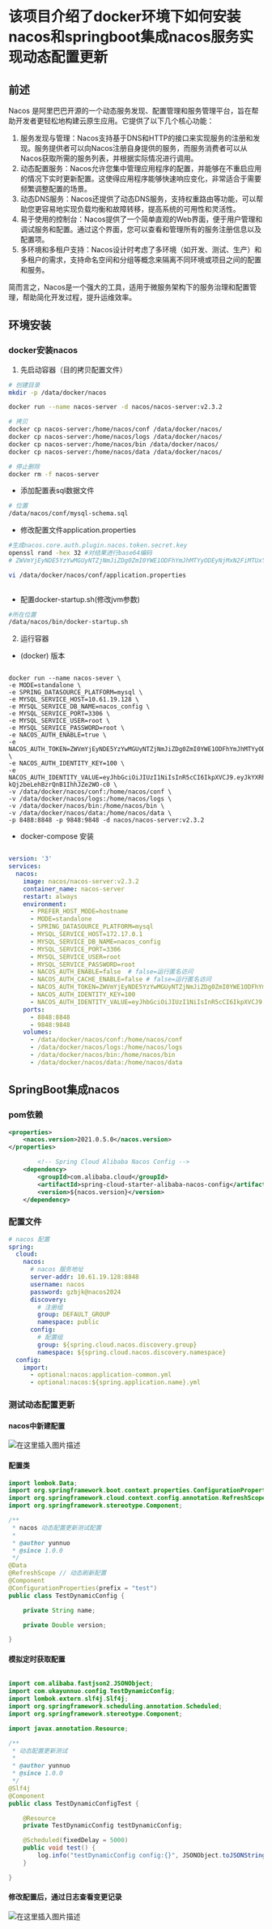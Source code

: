 # 该项目介绍了docker环境下如何安装nacos和springboot集成nacos服务实现动态配置更新

## 前述

Nacos 是阿里巴巴开源的一个动态服务发现、配置管理和服务管理平台，旨在帮助开发者更轻松地构建云原生应用。它提供了以下几个核心功能：
1. 服务发现与管理：Nacos支持基于DNS和HTTP的接口来实现服务的注册和发现。服务提供者可以向Nacos注册自身提供的服务，而服务消费者可以从Nacos获取所需的服务列表，并根据实际情况进行调用。
2. 动态配置服务：Nacos允许您集中管理应用程序的配置，并能够在不重启应用的情况下实时更新配置。这使得应用程序能够快速响应变化，非常适合于需要频繁调整配置的场景。
3. 动态DNS服务：Nacos还提供了动态DNS服务，支持权重路由等功能，可以帮助您更容易地实现负载均衡和故障转移，提高系统的可用性和灵活性。
4. 易于使用的控制台：Nacos提供了一个简单直观的Web界面，便于用户管理和调试服务和配置。通过这个界面，您可以查看和管理所有的服务注册信息以及配置项。
5. 多环境和多租户支持：Nacos设计时考虑了多环境（如开发、测试、生产）和多租户的需求，支持命名空间和分组等概念来隔离不同环境或项目之间的配置和服务。

简而言之，Nacos是一个强大的工具，适用于微服务架构下的服务治理和配置管理，帮助简化开发过程，提升运维效率。
## 环境安装

### docker安装nacos

1. 先启动容器（目的拷贝配置文件）

```bash
# 创建目录
mkdir -p /data/docker/nacos

docker run --name nacos-server -d nacos/nacos-server:v2.3.2

# 拷贝
docker cp nacos-server:/home/nacos/conf /data/docker/nacos/ 
docker cp nacos-server:/home/nacos/logs /data/docker/nacos/ 
docker cp nacos-server:/home/nacos/bin /data/docker/nacos/ 
docker cp nacos-server:/home/nacos/data /data/docker/nacos/

# 停止删除
docker rm -f nacos-server
```

- 添加配置表sql数据文件

```bash
# 位置
/data/nacos/conf/mysql-schema.sql
```

- 修改配置文件application.properties
```bash
#生成nacos.core.auth.plugin.nacos.token.secret.key
openssl rand -hex 32 #对结果进行base64编码
# ZWVmYjEyNDE5YzYwMGUyNTZjNmJiZDg0ZmI0YWE1ODFhYmJhMTYyODEyNjMxN2FiMTUxYWQ3OWQ3M2ViNzNlMg==

vi /data/docker/nacos/conf/application.properties
 
```

- 配置docker-startup.sh(修改jvm参数)
```bash
#所在位置
/data/nacos/bin/docker-startup.sh 
```

2. 运行容器

- (docker) 版本
```docker

docker run --name nacos-sever \
-e MODE=standalone \
-e SPRING_DATASOURCE_PLATFORM=mysql \
-e MYSQL_SERVICE_HOST=10.61.19.128 \
-e MYSQL_SERVICE_DB_NAME=nacos_config \
-e MYSQL_SERVICE_PORT=3306 \
-e MYSQL_SERVICE_USER=root \
-e MYSQL_SERVICE_PASSWORD=root \
-e NACOS_AUTH_ENABLE=true \
-e NACOS_AUTH_TOKEN=ZWVmYjEyNDE5YzYwMGUyNTZjNmJiZDg0ZmI0YWE1ODFhYmJhMTYyODEyNjMxN2FiMTUxYWQ3OWQ3M2ViNzNlMg== \
-e NACOS_AUTH_IDENTITY_KEY=100 \
-e NACOS_AUTH_IDENTITY_VALUE=eyJhbGciOiJIUzI1NiIsInR5cCI6IkpXVCJ9.eyJkYXRhIjpbeyJ4eHh4IjoieXl5In1dLCJpYXQiOjE2Nzk1NzU0NzIsImV4cCI6MTY3OTUwMDc5OSwiYXVkIjoiIiwiaXNzIjoiIiwic3ViIjoiIn0.nhN_hKcnjlX0QW-kQj2beLehBzrQnB1IhhJZe2WO-c0 \
-v /data/docker/nacos/conf:/home/nacos/conf \
-v /data/docker/nacos/logs:/home/nacos/logs \
-v /data/docker/nacos/bin:/home/nacos/bin \
-v /data/docker/nacos/data:/home/nacos/data \
-p 8488:8848 -p 9848:9848 -d nacos/nacos-server:v2.3.2

```
- docker-compose 安装
```yaml

version: '3'
services:
  nacos:
    image: nacos/nacos-server:v2.3.2
    container_name: nacos-server
    restart: always
    environment:
      - PREFER_HOST_MODE=hostname
      - MODE=standalone
      - SPRING_DATASOURCE_PLATFORM=mysql
      - MYSQL_SERVICE_HOST=172.17.0.1
      - MYSQL_SERVICE_DB_NAME=nacos_config
      - MYSQL_SERVICE_PORT=3306
      - MYSQL_SERVICE_USER=root
      - MYSQL_SERVICE_PASSWORD=root
      - NACOS_AUTH_ENABLE=false  # false=运行匿名访问
      - NACOS_AUTH_CACHE_ENABLE=false # false=运行匿名访问
      - NACOS_AUTH_TOKEN=ZWVmYjEyNDE5YzYwMGUyNTZjNmJiZDg0ZmI0YWE1ODFhYmJhMTYyODEyNjMxN2FiMTUxYWQ3OWQ3M2ViNzNlMg==
      - NACOS_AUTH_IDENTITY_KEY=100
      - NACOS_AUTH_IDENTITY_VALUE=eyJhbGciOiJIUzI1NiIsInR5cCI6IkpXVCJ9.eyJkYXRhIjpbeyJ4eHh4IjoieXl5In1dLCJpYXQiOjE2Nzk1NzU0NzIsImV4cCI6MTY3OTUwMDc5OSwiYXVkIjoiIiwiaXNzIjoiIiwic3ViIjoiIn0.nhN_hKcnjlX0QW-kQj2beLehBzrQnB1IhhJZe2WO-c0
    ports:
      - 8848:8848
      - 9848:9848
    volumes:
      - /data/docker/nacos/conf:/home/nacos/conf
      - /data/docker/nacos/logs:/home/nacos/logs
      - /data/docker/nacos/bin:/home/nacos/bin
      - /data/docker/nacos/data:/home/nacos/data

```



## SpringBoot集成nacos
### pom依赖
```xml
<properties>
    <nacos.version>2021.0.5.0</nacos.version>
</properties>

        <!-- Spring Cloud Alibaba Nacos Config -->
    <dependency>
        <groupId>com.alibaba.cloud</groupId>
        <artifactId>spring-cloud-starter-alibaba-nacos-config</artifactId>
        <version>${nacos.version}</version>
    </dependency>

```

### 配置文件
```yaml
# nacos 配置
spring:
  cloud:
    nacos:
      # nacos 服务地址
      server-addr: 10.61.19.128:8848
      username: nacos
      password: gzbjk@nacos2024
      discovery:
        # 注册组
        group: DEFAULT_GROUP
        namespace: public
      config:
        # 配置组
        group: ${spring.cloud.nacos.discovery.group}
        namespace: ${spring.cloud.nacos.discovery.namespace}
  config:
    import:
      - optional:nacos:application-common.yml
      - optional:nacos:${spring.application.name}.yml
```

### 测试动态配置更新

#### nacos中新建配置
![在这里插入图片描述](https://i-blog.csdnimg.cn/direct/75223801f74942dd99a0a2f0b8beb2ae.png)


#### 配置类
```java
import lombok.Data;
import org.springframework.boot.context.properties.ConfigurationProperties;
import org.springframework.cloud.context.config.annotation.RefreshScope;
import org.springframework.stereotype.Component;

/**
 * nacos 动态配置更新测试配置
 *
 * @author yunnuo
 * @since 1.0.0
 */
@Data
@RefreshScope // 动态刷新配置
@Component
@ConfigurationProperties(prefix = "test")
public class TestDynamicConfig {

    private String name;

    private Double version;

}


```

#### 模拟定时获取配置
```java

import com.alibaba.fastjson2.JSONObject;
import com.ukayunnuo.config.TestDynamicConfig;
import lombok.extern.slf4j.Slf4j;
import org.springframework.scheduling.annotation.Scheduled;
import org.springframework.stereotype.Component;

import javax.annotation.Resource;

/**
 * 动态配置更新测试
 *
 * @author yunnuo
 * @since 1.0.0
 */
@Slf4j
@Component
public class TestDynamicConfigTest {

    @Resource
    private TestDynamicConfig testDynamicConfig;

    @Scheduled(fixedDelay = 5000)
    public void test() {
        log.info("testDynamicConfig config:{}", JSONObject.toJSONString(testDynamicConfig));
    }

}

```

#### 修改配置后，通过日志查看变更记录

![在这里插入图片描述](https://i-blog.csdnimg.cn/direct/75223801f74942dd99a0a2f0b8beb2ae.png)
